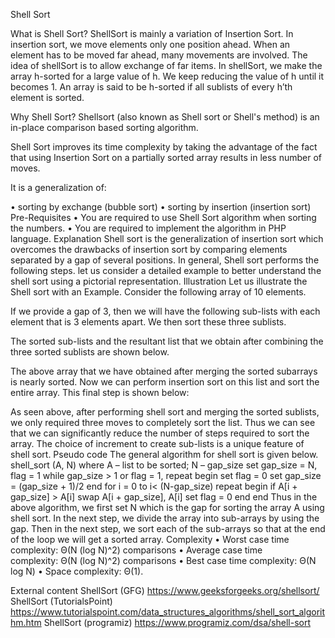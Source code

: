 ﻿Shell Sort

What is Shell Sort? 
ShellSort is mainly a variation of Insertion Sort. In insertion sort, we move elements only one position ahead. When an element has to be moved far ahead, many movements are involved. The idea of shellSort is to allow exchange of far items. In shellSort, we make the array h-sorted for a large value of h. We keep reducing the value of h until it becomes 1. An array is said to be h-sorted if all sublists of every h’th element is sorted.

Why Shell Sort? 
Shellsort (also known as Shell sort or Shell's method) is an in-place comparison based sorting algorithm.

Shell Sort improves its time complexity by taking the advantage of the fact that using Insertion Sort on a partially sorted array results in less number of moves.

It is a generalization of:

• sorting by exchange (bubble sort)
• sorting by insertion (insertion sort)
Pre-Requisites
• You are required to use Shell Sort algorithm when sorting the numbers.
• You are required to implement the algorithm in PHP language.
Explanation
Shell sort is the generalization of insertion sort which overcomes the drawbacks of insertion sort by comparing elements separated by a gap of several positions. In general, Shell sort performs the following steps.
let us consider a detailed example to better understand the shell sort using a pictorial representation.
Illustration
Let us illustrate the Shell sort with an Example.
Consider the following array of 10 elements.

If we provide a gap of 3, then we will have the following sub-lists with each element that is 3 elements apart. We then sort these three sublists.

The sorted sub-lists and the resultant list that we obtain after combining the three sorted sublists are shown below.

The above array that we have obtained after merging the sorted subarrays is nearly sorted. Now we can perform insertion sort on this list and sort the entire array. This final step is shown below:

As seen above, after performing shell sort and merging the sorted sublists, we only required three moves to completely sort the list. Thus we can see that we can significantly reduce the number of steps required to sort the array.
The choice of increment to create sub-lists is a unique feature of shell sort.
Pseudo code
The general algorithm for shell sort is given below.
shell_sort (A, N)
where A – list to be sorted; N – gap_size
set gap_size = N, flag = 1
while gap_size > 1 or flag = 1, repeat
begin
set flag = 0
set gap_size = (gap_size + 1)/2
end
for i = 0 to i< (N-gap_size) repeat
begin
if A[i + gap_size] > A[i]
swap A[i + gap_size], A[i]
set flag = 0
end
end
Thus in the above algorithm, we first set N which is the gap for sorting the array A using shell sort. In the next step, we divide the array into sub-arrays by using the gap. Then in the next step, we sort each of the sub-arrays so that at the end of the loop we will get a sorted array.
Complexity
• Worst case time complexity: Θ(N (log N)^2) comparisons
• Average case time complexity: Θ(N (log N)^2) comparisons
• Best case time complexity: Θ(N log N)
• Space complexity: Θ(1).

External content
ShellSort (GFG)  https://www.geeksforgeeks.org/shellsort/
ShellSort (TutorialsPoint)  https://www.tutorialspoint.com/data_structures_algorithms/shell_sort_algorithm.htm
ShellSort (programiz)  https://www.programiz.com/dsa/shell-sort

